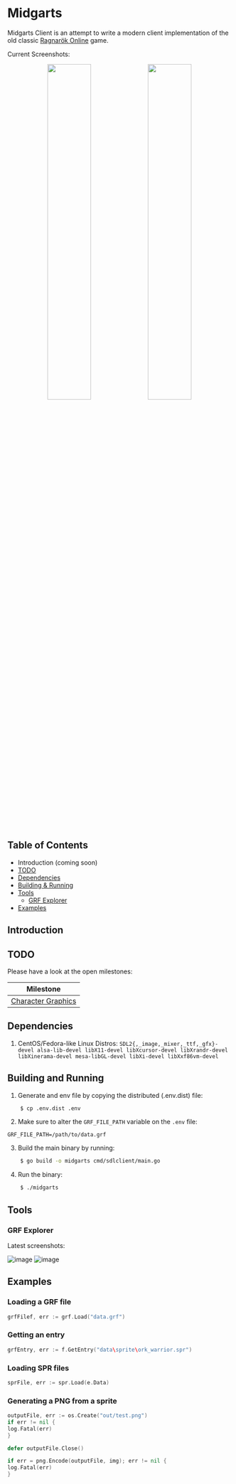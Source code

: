 # Midgarts

Midgarts Client is an attempt to write a modern client implementation of the old classic [Ragnarök Online](https://ragnarok.fandom.com/wiki/Ragnarok_Online) game.

Current Screenshots:

<p align="center"">
<img src="https://user-images.githubusercontent.com/696982/116827693-c2557780-ab70-11eb-90cd-b093004361db.gif" width="44%" />
<img src="https://user-images.githubusercontent.com/696982/115995910-96a42180-a5b3-11eb-8200-1cfae06bf5bc.gif" width="44%" />

## Table of Contents

- Introduction (coming soon)
- [TODO](https://github.com/drgomesp/midgarts/blob/master/TODO.md#todo)
- [Dependencies](https://github.com/drgomesp/midgarts/blob/master/README.md#dependencies)
- [Building & Running](https://github.com/drgomesp/midgarts/blob/master/README.md#building-and-running)
- [Tools](https://github.com/drgomesp/midgarts/blob/master/README.md#tools)
    - [GRF Explorer](https://github.com/drgomesp/midgarts/blob/master/README.md#grf-explorer)
- [Examples](https://github.com/drgomesp/midgarts/blob/master/README.md#examples)

## Introduction

## TODO

Please have a look at the open milestones:

Milestone |
------------ |
[Character Graphics](https://github.com/drgomesp/midgarts/milestone/1) |

## Dependencies

1. CentOS/Fedora-like Linux Distros:
   `SDL2{,_image,_mixer,_ttf,_gfx}-devel alsa-lib-devel libX11-devel libXcursor-devel libXrandr-devel libXinerama-devel mesa-libGL-devel libXi-devel libXxf86vm-devel`

## Building and Running

1. Generate and env file by copying the distributed (.env.dist) file:
```bash
    $ cp .env.dist .env 
```

2. Make sure to alter the `GRF_FILE_PATH` variable on the `.env` file:
```dotenv
GRF_FILE_PATH=/path/to/data.grf
```

3. Build the main binary by running:
```bash
    $ go build -o midgarts cmd/sdlclient/main.go 
```

4. Run the binary:
```bash
    $ ./midgarts
```

## Tools

### GRF Explorer

Latest screenshots:

![image](https://user-images.githubusercontent.com/696982/111029961-72fb9200-83de-11eb-8707-ded945850305.png)
![image](https://user-images.githubusercontent.com/696982/111030058-0339d700-83df-11eb-8546-0cc931ce36ed.png)


## Examples

### Loading a GRF file

```go
grfFilef, err := grf.Load("data.grf")
```


### Getting an entry

```go
grfEntry, err := f.GetEntry("data\sprite\ork_warrior.spr")
```

### Loading SPR files

```go
sprFile, err := spr.Load(e.Data)
```

### Generating a PNG from a sprite

```go
outputFile, err := os.Create("out/test.png")
if err != nil {
log.Fatal(err)
}

defer outputFile.Close()

if err = png.Encode(outputFile, img); err != nil {
log.Fatal(err)
}
```
